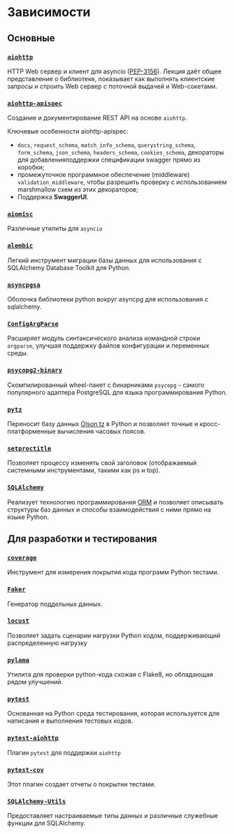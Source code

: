# Зависимости

## Основные

### [`aiohttp`](https://docs.aiohttp.org/en/stable/)

HTTP Web сервер и клиент для asyncio ([PEP-3156](https://www.python.org/dev/peps/pep-3156/)). Лекция даёт общее представление о библиотеке, показывает как выполнять клиентские запросы и строить Web сервер с поточной выдачей и Web-сокетами.

### [`aiohttp-apispec`](https://aiohttp-apispec.readthedocs.io/en/latest/)

Создание и документирование REST API на основе `aiohttp`.

Ключевые особенности aiohttp-apispec:

* `docs`, `request_schema`, `match_info_schema`, `querystring_schema`, `form_schema`, `json_schema`, `headers_schema`, `cookies_schema`, декораторы для добавленияподдержки спецификации swagger прямо из коробки;
* промежуточное программное обеспечение (middleware) `validation_middleware`, чтобы разрешить проверку с использованием marshmallow схем из этих декораторов;
* Поддержка **SwaggerUI**.

### [`aiomisc`](https://aiomisc.readthedocs.io/ru/latest/)

Различные утилиты для `asyncio`

### [`alembic`](https://alembic.sqlalchemy.org/en/latest/)

Легкий инструмент миграции базы данных для использования с SQLAlchemy Database Toolkit для Python.

### [`asyncpgsa`](https://asyncpgsa.readthedocs.io/en/latest/)

Оболочка библиотеки python вокруг asyncpg для использования с sqlalchemy.

### [`ConfigArgParse`](https://github.com/bw2/ConfigArgParse)

Расширяет модуль синтаксического анализа командной строки `argparse`, улучшая поддержку файлов конфигурации и переменных среды.

### [`psycopg2-binary`](https://pypi.org/project/psycopg2-binary/)

Скомпилированный wheel-пакет с бинарниками `psycopg` - самого популярного адаптера PostgreSQL для языка программирования Python.

### [`pytz`](https://pythonhosted.org/pytz/)

Переносит базу данных [Olson tz](https://ru.wikipedia.org/wiki/Tz_database) в Python и позволяет точные и кросс-платформенные вычисления часовых поясов.

### [`setproctitle`](https://github.com/dvarrazzo/py-setproctitle)

Позволяет процессу изменять свой заголовок (отображаемый системными инструментами, такими как ps и top).

### [`SQLAlchemy`](https://www.sqlalchemy.org/)

Реализует технологию программирования [ORM](https://ru.wikipedia.org/wiki/ORM) и позволяет описывать структуры баз данных и способы взаимодействия с ними прямо на языке Python.

## Для разработки и тестирования

### [`coverage`](https://coverage.readthedocs.io/en/coverage-5.4/)

Инструмент для измерения покрытия кода программ Python тестами.

### [`Faker`](https://faker.readthedocs.io/en/master/)

Генератор поддельных данных.

### [`locust`](https://locust.io/)

Позволяет задать сценарии нагрузки Python кодом, поддерживающий распределенную нагрузку

### [`pylama`](https://github.com/klen/pylama)

Утилита для проверки python-кода схожая с Flake8, но обладающая рядом улучшений.

### [`pytest`](https://docs.pytest.org/en/stable/)

Основанная на Python среда тестирования, которая используется для написания и выполнения тестовых кодов.

### [`pytest-aiohttp`](https://github.com/aio-libs/pytest-aiohttp/)

Плагин `pytest` для поддержки `aiohttp`

### [`pytest-cov`](https://github.com/pytest-dev/pytest-cov)

Этот плагин создает отчеты о покрытии тестами.

### [`SQLAlchemy-Utils`](https://sqlalchemy-utils.readthedocs.io/en/latest/)

Предоставляет настраиваемые типы данных и различные служебные функции для SQLAlchemy.
